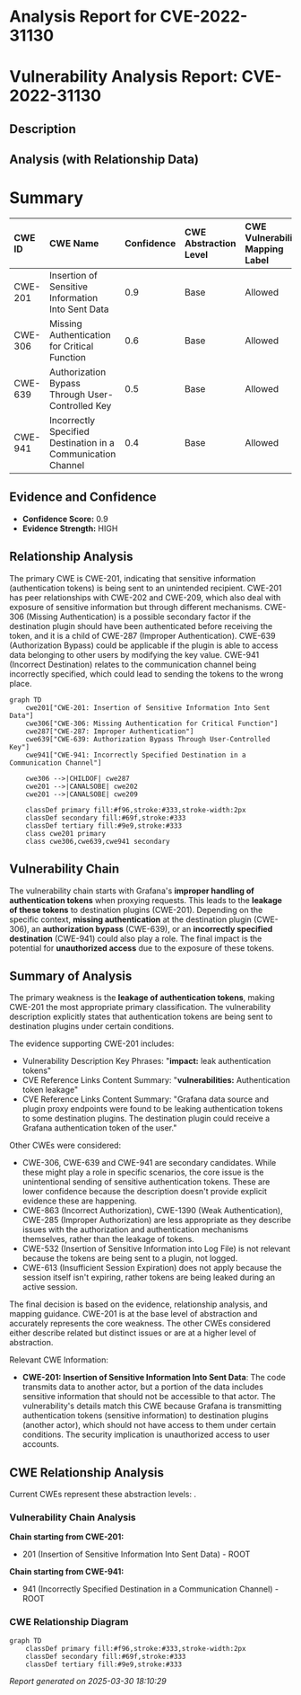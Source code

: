 # Analysis Report for CVE-2022-31130

# Vulnerability Analysis Report: CVE-2022-31130

## Description



## Analysis (with Relationship Data)

# Summary
| CWE ID    | CWE Name                                                     | Confidence | CWE Abstraction Level | CWE Vulnerability Mapping Label | CWE-Vulnerability Mapping Notes |
| :-------- | :----------------------------------------------------------- | :--------- | :---------------------- | :------------------------------ | :-------------------------------- |
| CWE-201   | Insertion of Sensitive Information Into Sent Data          | 0.9        | Base                    | Allowed                       | Primary CWE                       |
| CWE-306   | Missing Authentication for Critical Function                 | 0.6        | Base                    | Allowed                       | Secondary Candidate               |
| CWE-639   | Authorization Bypass Through User-Controlled Key           | 0.5        | Base                    | Allowed                       | Secondary Candidate               |
| CWE-941   | Incorrectly Specified Destination in a Communication Channel | 0.4        | Base                    | Allowed                       | Secondary Candidate               |

## Evidence and Confidence

*   **Confidence Score:** 0.9
*   **Evidence Strength:** HIGH

## Relationship Analysis
The primary CWE is CWE-201, indicating that sensitive information (authentication tokens) is being sent to an unintended recipient. CWE-201 has peer relationships with CWE-202 and CWE-209, which also deal with exposure of sensitive information but through different mechanisms. CWE-306 (Missing Authentication) is a possible secondary factor if the destination plugin should have been authenticated before receiving the token, and it is a child of CWE-287 (Improper Authentication). CWE-639 (Authorization Bypass) could be applicable if the plugin is able to access data belonging to other users by modifying the key value. CWE-941 (Incorrect Destination) relates to the communication channel being incorrectly specified, which could lead to sending the tokens to the wrong place.

```mermaid
graph TD
    cwe201["CWE-201: Insertion of Sensitive Information Into Sent Data"]
    cwe306["CWE-306: Missing Authentication for Critical Function"]
    cwe287["CWE-287: Improper Authentication"]
    cwe639["CWE-639: Authorization Bypass Through User-Controlled Key"]
    cwe941["CWE-941: Incorrectly Specified Destination in a Communication Channel"]

    cwe306 -->|CHILDOF| cwe287
    cwe201 -->|CANALSOBE| cwe202
    cwe201 -->|CANALSOBE| cwe209

    classDef primary fill:#f96,stroke:#333,stroke-width:2px
    classDef secondary fill:#69f,stroke:#333
    classDef tertiary fill:#9e9,stroke:#333
    class cwe201 primary
    class cwe306,cwe639,cwe941 secondary
```

## Vulnerability Chain
The vulnerability chain starts with Grafana's **improper handling of authentication tokens** when proxying requests. This leads to the **leakage of these tokens** to destination plugins (CWE-201). Depending on the specific context, **missing authentication** at the destination plugin (CWE-306), an **authorization bypass** (CWE-639), or an **incorrectly specified destination** (CWE-941) could also play a role. The final impact is the potential for **unauthorized access** due to the exposure of these tokens.

## Summary of Analysis
The primary weakness is the **leakage of authentication tokens**, making CWE-201 the most appropriate primary classification. The vulnerability description explicitly states that authentication tokens are being sent to destination plugins under certain conditions.

The evidence supporting CWE-201 includes:
*   Vulnerability Description Key Phrases: "**impact:** leak authentication tokens"
*   CVE Reference Links Content Summary: "**vulnerabilities:** Authentication token leakage"
*   CVE Reference Links Content Summary: "Grafana data source and plugin proxy endpoints were found to be leaking authentication tokens to some destination plugins. The destination plugin could receive a Grafana authentication token of the user."

Other CWEs were considered:
*   CWE-306, CWE-639 and CWE-941 are secondary candidates. While these might play a role in specific scenarios, the core issue is the unintentional sending of sensitive authentication tokens. These are lower confidence because the description doesn't provide explicit evidence these are happening.
*   CWE-863 (Incorrect Authorization), CWE-1390 (Weak Authentication), CWE-285 (Improper Authorization) are less appropriate as they describe issues with the authorization and authentication mechanisms themselves, rather than the leakage of tokens.
*   CWE-532 (Insertion of Sensitive Information into Log File) is not relevant because the tokens are being sent to a plugin, not logged.
*   CWE-613 (Insufficient Session Expiration) does not apply because the session itself isn't expiring, rather tokens are being leaked during an active session.

The final decision is based on the evidence, relationship analysis, and mapping guidance. CWE-201 is at the base level of abstraction and accurately represents the core weakness. The other CWEs considered either describe related but distinct issues or are at a higher level of abstraction.

Relevant CWE Information:
*   **CWE-201: Insertion of Sensitive Information Into Sent Data**: The code transmits data to another actor, but a portion of the data includes sensitive information that should not be accessible to that actor. The vulnerability's details match this CWE because Grafana is transmitting authentication tokens (sensitive information) to destination plugins (another actor), which should not have access to them under certain conditions. The security implication is unauthorized access to user accounts.


## CWE Relationship Analysis

Current CWEs represent these abstraction levels: .


### Vulnerability Chain Analysis

**Chain starting from CWE-201:**
- 201 (Insertion of Sensitive Information Into Sent Data) - ROOT


**Chain starting from CWE-941:**
- 941 (Incorrectly Specified Destination in a Communication Channel) - ROOT



### CWE Relationship Diagram

```mermaid
graph TD
    classDef primary fill:#f96,stroke:#333,stroke-width:2px
    classDef secondary fill:#69f,stroke:#333
    classDef tertiary fill:#9e9,stroke:#333
```



*Report generated on 2025-03-30 18:10:29*
